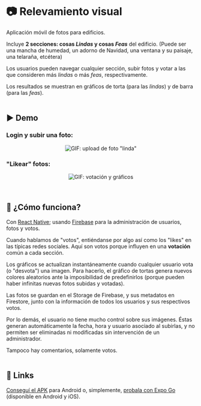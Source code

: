 # :camera: Relevamiento visual

Aplicación móvil de fotos para edificios.

Incluye **2 secciones: cosas _Lindas_ y cosas _Feas_** del edificio. (Puede ser una mancha de humedad, un adorno de Navidad, una ventana y su paisaje, una telaraña, etcétera)

Los usuarios pueden navegar cualquier sección, subir fotos y votar a las que consideren más _lindas_ o más _feas_, respectivamente.

Los resultados se muestran en gráficos de torta (para las _lindas_) y de barra (para las _feas_).
<br>
<br>

## :arrow_forward: Demo

### Login y subir una foto:

<p align="center">
  <img alt='GIF: upload de foto "linda"' src="./gifs/upload-image.gif"/>
</p>

### "Likear" fotos:

<p align="center">
  <img alt='GIF: votación y gráficos' src="./gifs/voting.gif"/>
</p>
<br/>

## :page_facing_up: ¿Cómo funciona?

Con [React Native](https://reactnative.dev/); usando [Firebase](https://firebase.google.com) para la administración de usuarios, fotos y votos.

Cuando hablamos de "votos", entiéndanse por algo así como los "likes" en las típicas redes sociales. Aquí son votos porque influyen en una **votación** común a cada sección.

Los gráficos se actualizan instantáneamente cuando cualquier usuario vota (o "desvota") una imagen. Para hacerlo, el gráfico de tortas genera nuevos colores aleatorios ante la imposibilidad de predefinirlos (porque pueden haber infinitas nuevas fotos subidas y votadas).

Las fotos se guardan en el Storage de Firebase, y sus metadatos en Firestore, junto con la información de todos los usuarios y sus respectivos votos.

Por lo demás, el usuario no tiene mucho control sobre sus imágenes. Éstas generan automáticamente la fecha, hora y usuario asociado al subirlas, y no permiten ser eliminadas ni modificadas sin intervención de un administrador.

Tampoco hay comentarios, solamente votos.
<br/>
<br/>

## :stars: Links

[Conseguí el APK](https://expo.dev/accounts/cfrancodev/projects/relevamiento-visual/builds/1dbffd39-15e9-4662-b612-25c54cbe3d2f) para Android o, simplemente, [probala con Expo Go](https://expo.dev/%40cfrancodev/relevamiento-visual?serviceType=eas&distribution=expo-go&scheme=exp%2Brelevamiento-visual&channel=principal&sdkVersion=48.0.0) (disponible en Android y iOS).

